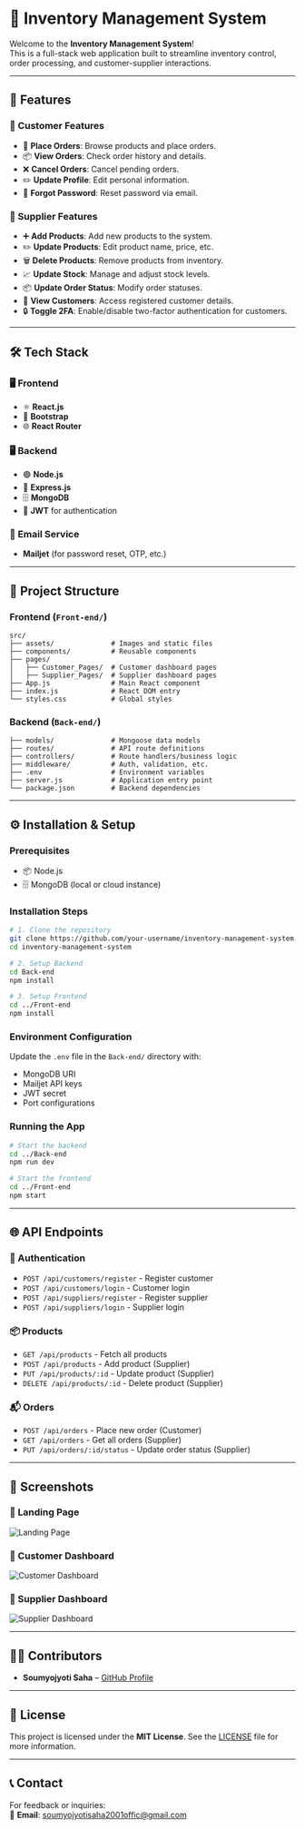 # 🛒 Inventory Management System

Welcome to the **Inventory Management System**!  
This is a full-stack web application built to streamline inventory control, order processing, and customer-supplier interactions.

---

## 🚀 Features

### 🌟 Customer Features
- 🛒 **Place Orders**: Browse products and place orders.
- 📦 **View Orders**: Check order history and details.
- ❌ **Cancel Orders**: Cancel pending orders.
- ✏️ **Update Profile**: Edit personal information.
- 🔑 **Forgot Password**: Reset password via email.

### 🌟 Supplier Features
- ➕ **Add Products**: Add new products to the system.
- ✏️ **Update Products**: Edit product name, price, etc.
- 🗑️ **Delete Products**: Remove products from inventory.
- 📈 **Update Stock**: Manage and adjust stock levels.
- 📦 **Update Order Status**: Modify order statuses.
- 👥 **View Customers**: Access registered customer details.
- 🔒 **Toggle 2FA**: Enable/disable two-factor authentication for customers.

---

## 🛠️ Tech Stack

### 🖥️ Frontend
- ⚛️ **React.js**
- 🎨 **Bootstrap**
- 🌐 **React Router**

### 🖥️ Backend
- 🟢 **Node.js**
- 🔄 **Express.js**
- 🗄️ **MongoDB**
- 🔐 **JWT** for authentication

### 📧 Email Service
- **Mailjet** (for password reset, OTP, etc.)

---

## 📂 Project Structure

### Frontend (`Front-end/`)
```
src/
├── assets/              # Images and static files
├── components/          # Reusable components
├── pages/
│   ├── Customer_Pages/  # Customer dashboard pages
│   ├── Supplier_Pages/  # Supplier dashboard pages
├── App.js               # Main React component
├── index.js             # React DOM entry
└── styles.css           # Global styles
```

### Backend (`Back-end/`)
```
├── models/              # Mongoose data models
├── routes/              # API route definitions
├── controllers/         # Route handlers/business logic
├── middleware/          # Auth, validation, etc.
├── .env                 # Environment variables
├── server.js            # Application entry point
└── package.json         # Backend dependencies
```

---

## ⚙️ Installation & Setup

### Prerequisites
- 📦 Node.js
- 🗄️ MongoDB (local or cloud instance)

### Installation Steps

```bash
# 1. Clone the repository
git clone https://github.com/your-username/inventory-management-system.git
cd inventory-management-system

# 2. Setup Backend
cd Back-end
npm install

# 3. Setup Frontend
cd ../Front-end
npm install
```

### Environment Configuration

Update the `.env` file in the `Back-end/` directory with:

- MongoDB URI
- Mailjet API keys
- JWT secret
- Port configurations

### Running the App

```bash
# Start the backend
cd ../Back-end
npm run dev

# Start the frontend
cd ../Front-end
npm start
```

---

## 🌐 API Endpoints

### 🔐 Authentication
- `POST /api/customers/register` - Register customer  
- `POST /api/customers/login` - Customer login  
- `POST /api/suppliers/register` - Register supplier  
- `POST /api/suppliers/login` - Supplier login  

### 📦 Products
- `GET /api/products` - Fetch all products  
- `POST /api/products` - Add product (Supplier)  
- `PUT /api/products/:id` - Update product (Supplier)  
- `DELETE /api/products/:id` - Delete product (Supplier)  

### 📬 Orders
- `POST /api/orders` - Place new order (Customer)  
- `GET /api/orders` - Get all orders (Supplier)  
- `PUT /api/orders/:id/status` - Update order status (Supplier)  

---

## 📸 Screenshots

### 🔹 Landing Page  
<img alt="Landing Page" src="https://via.placeholder.com/800x400" />

### 🔹 Customer Dashboard  
<img alt="Customer Dashboard" src="https://via.placeholder.com/800x400" />

### 🔹 Supplier Dashboard  
<img alt="Supplier Dashboard" src="https://via.placeholder.com/800x400" />

---

## 🧑‍💻 Contributors

- **Soumyojyoti Saha** – [GitHub Profile](https://github.com/soumyojyotisaha)

---

## 📜 License

This project is licensed under the **MIT License**. See the [LICENSE](LICENSE) file for more information.

---

## 📞 Contact

For feedback or inquiries:  
📧 **Email**: [soumyojyotisaha2001offic@gmail.com](mailto:soumyojyotisaha2001offic@gmail.com)
